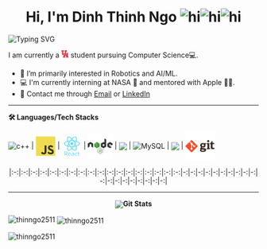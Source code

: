 <h1 align="center"> Hi, I'm Dinh Thinh Ngo <img src="https://user-images.githubusercontent.com/1303154/88677602-1635ba80-d120-11ea-84d8-d263ba5fc3c0.gif" width="28px" alt="hi"><img src="https://user-images.githubusercontent.com/1303154/88677602-1635ba80-d120-11ea-84d8-d263ba5fc3c0.gif" width="28px" alt="hi"><img src="https://user-images.githubusercontent.com/1303154/88677602-1635ba80-d120-11ea-84d8-d263ba5fc3c0.gif" width="28px" alt="hi"></h1>

<img src="https://readme-typing-svg.demolab.com?font=Fira+Code&pause=1000&width=435&lines=Hi,+I'm+Dinh+Ngo;But+some+call+me+Thinh;I+love+cars+and+technology" alt="Typing SVG" /></h1>
<!-- Dynamic message svg generated from git.io as found above-->
 <p>I am currently a <img src="https://github.com/DescendingMisery/DescendingMisery/blob/main/img/uh_red.png" width="15" height="15"/> student pursuing Computer Science💻.</p>

<!-- TODO: Add last video link -->

- :seedling: I’m primarily interested in Robotics and AI/ML.
- 💻 I'm currently interning at NASA 🚀 and mentored with Apple 👨‍💻.
- 📧 Contact me through <a href="mailto:ngothinh2511@gmail.com">Email</a> or <a href="https://www.linkedin.com/in/ngothinh/">LinkedIn</a>
------
<p><strong>🛠&nbsp;Languages/Tech Stacks</strong></p>
<p><img src="https://raw.githubusercontent.com/coderjojo/coderjojo/master/img/cpp.png" alt="c++" align="center" width="40"/> | <img src="https://raw.githubusercontent.com/devicons/devicon/master/icons/javascript/javascript-original.svg" align="center" width="40"/>
 | <img src="https://raw.githubusercontent.com/devicons/devicon/master/icons/react/react-original-wordmark.svg" align="center" width="40"/> | <img src="https://raw.githubusercontent.com/devicons/devicon/master/icons/nodejs/nodejs-original-wordmark.svg" align="center" width="50"/> | <img src="https://www.vectorlogo.zone/logos/java/java-vertical.svg" align="center" width="40"/> 
 | <img src="https://www.vectorlogo.zone/logos/mysql/mysql-ar21.svg" alt="MySQL" align="center" width="70"/> 
 | <img src="https://www.vectorlogo.zone/logos/expressjs/expressjs-ar21.png" align="center" width="60"/> |
 <img src="https://github.com/devicons/devicon/blob/master/icons/git/git-original-wordmark.svg" align="center" width="60"/> </p>

<p align="center">|:-:|:-:|:-:|:-:|:-:|:-:|:-:|:-:|:-:|:-:|:-:|:-:|:-:|:-:|:-:|:-:|:-:|:-:|-:|-:|-:|-:|-:|-:|-:|-:|-:|-:|-:|-:|-:|-:|-:|-:|-:|-:|-:| </p>


<hr>
<p align="center"><img src="https://media.giphy.com/media/iY8CRBdQXODJSCERIr/giphy.gif" align="center" width="28"><strong>Git Stats</strong></p>

<section align="center">
 
  <!--<img align="center" src="https://github-readme-stats.vercel.app/api?username=HuyVoDN&theme=dark&show_icons=true" /> <br><br>
  <img align="center" src="https://github-readme-stats.vercel.app/api/top-langs/?username=HuyVoDN&theme=dark&layout=compact" width="380" />
  -->
</section>
<p><img align="left" src="https://github-readme-stats.vercel.app/api/top-langs?username=thinngo2511&show_icons=true&locale=en&layout=compact" alt="thinngo2511" /></p>

<p>&nbsp;<img align="center" src="https://github-readme-stats.vercel.app/api?username=thinngo2511&show_icons=true&locale=en" alt="thinngo2511" /></p>

<p><img align="center" src="https://github-readme-streak-stats.herokuapp.com/?user=thinngo2511&" alt="thinngo2511" /></p>
